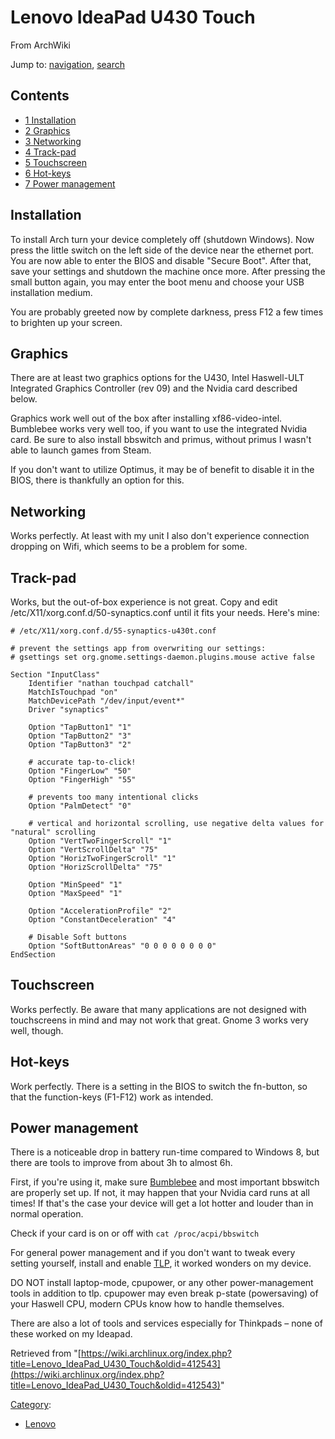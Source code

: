 # Lenovo IdeaPad U430 Touch

From ArchWiki

Jump to: [navigation](#column-one), [search](#searchInput)

## Contents

*   [1 Installation](#Installation)
*   [2 Graphics](#Graphics)
*   [3 Networking](#Networking)
*   [4 Track-pad](#Track-pad)
*   [5 Touchscreen](#Touchscreen)
*   [6 Hot-keys](#Hot-keys)
*   [7 Power management](#Power_management)

## Installation

To install Arch turn your device completely off (shutdown Windows). Now press the little switch on the left side of the device near the ethernet port. You are now able to enter the BIOS and disable "Secure Boot". After that, save your settings and shutdown the machine once more. After pressing the small button again, you may enter the boot menu and choose your USB installation medium.

You are probably greeted now by complete darkness, press F12 a few times to brighten up your screen.

## Graphics

There are at least two graphics options for the U430, Intel Haswell-ULT Integrated Graphics Controller (rev 09) and the Nvidia card described below.

Graphics work well out of the box after installing xf86-video-intel. Bumblebee works very well too, if you want to use the integrated Nvidia card. Be sure to also install bbswitch and primus, without primus I wasn't able to launch games from Steam.

If you don't want to utilize Optimus, it may be of benefit to disable it in the BIOS, there is thankfully an option for this.

## Networking

Works perfectly. At least with my unit I also don't experience connection dropping on Wifi, which seems to be a problem for some.

## Track-pad

Works, but the out-of-box experience is not great. Copy and edit /etc/X11/xorg.conf.d/50-synaptics.conf until it fits your needs. Here's mine:

```
# /etc/X11/xorg.conf.d/55-synaptics-u430t.conf

# prevent the settings app from overwriting our settings:
# gsettings set org.gnome.settings-daemon.plugins.mouse active false

Section "InputClass"
    Identifier "nathan touchpad catchall"
    MatchIsTouchpad "on"
    MatchDevicePath "/dev/input/event*"
    Driver "synaptics"

    Option "TapButton1" "1"
    Option "TapButton2" "3"
    Option "TapButton3" "2"

    # accurate tap-to-click!
    Option "FingerLow" "50"
    Option "FingerHigh" "55"

    # prevents too many intentional clicks
    Option "PalmDetect" "0"

    # vertical and horizontal scrolling, use negative delta values for "natural" scrolling
    Option "VertTwoFingerScroll" "1"
    Option "VertScrollDelta" "75"
    Option "HorizTwoFingerScroll" "1"
    Option "HorizScrollDelta" "75"

    Option "MinSpeed" "1"
    Option "MaxSpeed" "1"

    Option "AccelerationProfile" "2"
    Option "ConstantDeceleration" "4"

    # Disable Soft buttons
    Option "SoftButtonAreas" "0 0 0 0 0 0 0 0"
EndSection
```

## Touchscreen

Works perfectly. Be aware that many applications are not designed with touchscreens in mind and may not work that great. Gnome 3 works very well, though.

## Hot-keys

Work perfectly. There is a setting in the BIOS to switch the fn-button, so that the function-keys (F1-F12) work as intended.

## Power management

There is a noticeable drop in battery run-time compared to Windows 8, but there are tools to improve from about 3h to almost 6h.

First, if you're using it, make sure [Bumblebee](/index.php/Bumblebee "Bumblebee") and most important bbswitch are properly set up. If not, it may happen that your Nvidia card runs at all times! If that's the case your device will get a lot hotter and louder than in normal operation.

Check if your card is on or off with `cat /proc/acpi/bbswitch`

For general power management and if you don't want to tweak every setting yourself, install and enable [TLP](/index.php/TLP "TLP"), it worked wonders on my device.

DO NOT install laptop-mode, cpupower, or any other power-management tools in addition to tlp. cpupower may even break p-state (powersaving) of your Haswell CPU, modern CPUs know how to handle themselves.

There are also a lot of tools and services especially for Thinkpads – none of these worked on my Ideapad.

Retrieved from "[https://wiki.archlinux.org/index.php?title=Lenovo_IdeaPad_U430_Touch&oldid=412543](https://wiki.archlinux.org/index.php?title=Lenovo_IdeaPad_U430_Touch&oldid=412543)"

[Category](/index.php/Special:Categories "Special:Categories"):

*   [Lenovo](/index.php/Category:Lenovo "Category:Lenovo")